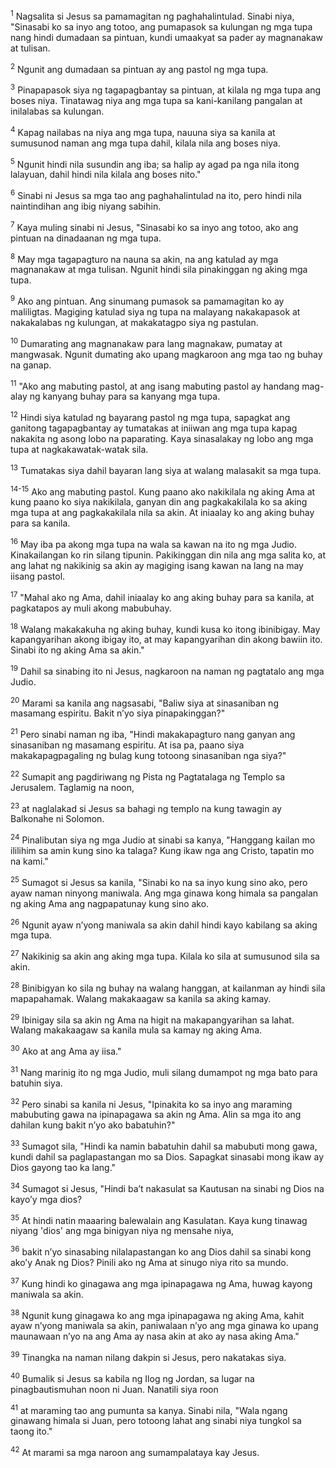 <sup>1</sup>
Nagsalita si Jesus sa pamamagitan ng paghahalintulad. Sinabi niya, "Sinasabi ko sa inyo ang totoo, ang pumapasok sa kulungan ng mga tupa nang hindi dumadaan sa pintuan, kundi umaakyat sa pader ay magnanakaw at tulisan. 

<sup>2</sup>
Ngunit ang dumadaan sa pintuan ay ang pastol ng mga tupa. 

<sup>3</sup>
Pinapapasok siya ng tagapagbantay sa pintuan, at kilala ng mga tupa ang boses niya. Tinatawag niya ang mga tupa sa kani-kanilang pangalan at inilalabas sa kulungan. 

<sup>4</sup>
Kapag nailabas na niya ang mga tupa, nauuna siya sa kanila at sumusunod naman ang mga tupa dahil, kilala nila ang boses niya. 

<sup>5</sup>
Ngunit hindi nila susundin ang iba; sa halip ay agad pa nga nila itong lalayuan, dahil hindi nila kilala ang boses nito." 

<sup>6</sup>
Sinabi ni Jesus sa mga tao ang paghahalintulad na ito, pero hindi nila naintindihan ang ibig niyang sabihin.

<sup>7</sup>
Kaya muling sinabi ni Jesus, "Sinasabi ko sa inyo ang totoo, ako ang pintuan na dinadaanan ng mga tupa. 

<sup>8</sup>
May mga tagapagturo na nauna sa akin, na ang katulad ay mga magnanakaw at mga tulisan. Ngunit hindi sila pinakinggan ng aking mga tupa. 

<sup>9</sup>
Ako ang pintuan. Ang sinumang pumasok sa pamamagitan ko ay maliligtas. Magiging katulad siya ng tupa na malayang nakakapasok at nakakalabas ng kulungan, at makakatagpo siya ng pastulan. 

<sup>10</sup>
Dumarating ang magnanakaw para lang magnakaw, pumatay at mangwasak. Ngunit dumating ako upang magkaroon ang mga tao ng buhay na ganap. 

<sup>11</sup>
"Ako ang mabuting pastol, at ang isang mabuting pastol ay handang mag-alay ng kanyang buhay para sa kanyang mga tupa. 

<sup>12</sup>
Hindi siya katulad ng bayarang pastol ng mga tupa, sapagkat ang ganitong tagapagbantay ay tumatakas at iniiwan ang mga tupa kapag nakakita ng asong lobo na paparating. Kaya sinasalakay ng lobo ang mga tupa at nagkakawatak-watak sila. 

<sup>13</sup>
Tumatakas siya dahil bayaran lang siya at walang malasakit sa mga tupa.

<sup>14-15</sup>
Ako ang mabuting pastol. Kung paano ako nakikilala ng aking Ama at kung paano ko siya nakikilala, ganyan din ang pagkakakilala ko sa aking mga tupa at ang pagkakakilala nila sa akin. At iniaalay ko ang aking buhay para sa kanila. 

<sup>16</sup>
May iba pa akong mga tupa na wala sa kawan na ito ng mga Judio. Kinakailangan ko rin silang tipunin. Pakikinggan din nila ang mga salita ko, at ang lahat ng nakikinig sa akin ay magiging isang kawan na lang na may iisang pastol. 

<sup>17</sup>
"Mahal ako ng Ama, dahil iniaalay ko ang aking buhay para sa kanila, at pagkatapos ay muli akong mabubuhay. 

<sup>18</sup>
Walang makakakuha ng aking buhay, kundi kusa ko itong ibinibigay. May kapangyarihan akong ibigay ito, at may kapangyarihan din akong bawiin ito. Sinabi ito ng aking Ama sa akin." 

<sup>19</sup>
Dahil sa sinabing ito ni Jesus, nagkaroon na naman ng pagtatalo ang mga Judio. 

<sup>20</sup>
Marami sa kanila ang nagsasabi, "Baliw siya at sinasaniban ng masamang espiritu. Bakit nʼyo siya pinapakinggan?" 

<sup>21</sup>
Pero sinabi naman ng iba, "Hindi makakapagturo nang ganyan ang sinasaniban ng masamang espiritu. At isa pa, paano siya makakapagpagaling ng bulag kung totoong sinasaniban nga siya?" 

<sup>22</sup>
Sumapit ang pagdiriwang ng Pista ng Pagtatalaga ng Templo sa Jerusalem. Taglamig na noon, 

<sup>23</sup>
at naglalakad si Jesus sa bahagi ng templo na kung tawagin ay Balkonahe ni Solomon. 

<sup>24</sup>
Pinalibutan siya ng mga Judio at sinabi sa kanya, "Hanggang kailan mo ililihim sa amin kung sino ka talaga? Kung ikaw nga ang Cristo, tapatin mo na kami." 

<sup>25</sup>
Sumagot si Jesus sa kanila, "Sinabi ko na sa inyo kung sino ako, pero ayaw naman ninyong maniwala. Ang mga ginawa kong himala sa pangalan ng aking Ama ang nagpapatunay kung sino ako. 

<sup>26</sup>
Ngunit ayaw nʼyong maniwala sa akin dahil hindi kayo kabilang sa aking mga tupa. 

<sup>27</sup>
Nakikinig sa akin ang aking mga tupa. Kilala ko sila at sumusunod sila sa akin. 

<sup>28</sup>
Binibigyan ko sila ng buhay na walang hanggan, at kailanman ay hindi sila mapapahamak. Walang makakaagaw sa kanila sa aking kamay. 

<sup>29</sup>
Ibinigay sila sa akin ng Ama na higit na makapangyarihan sa lahat. Walang makakaagaw sa kanila mula sa kamay ng aking Ama. 

<sup>30</sup>
Ako at ang Ama ay iisa." 

<sup>31</sup>
Nang marinig ito ng mga Judio, muli silang dumampot ng mga bato para batuhin siya. 

<sup>32</sup>
Pero sinabi sa kanila ni Jesus, "Ipinakita ko sa inyo ang maraming mabubuting gawa na ipinapagawa sa akin ng Ama. Alin sa mga ito ang dahilan kung bakit nʼyo ako babatuhin?" 

<sup>33</sup>
Sumagot sila, "Hindi ka namin babatuhin dahil sa mabubuti mong gawa, kundi dahil sa paglapastangan mo sa Dios. Sapagkat sinasabi mong ikaw ay Dios gayong tao ka lang." 

<sup>34</sup>
Sumagot si Jesus, "Hindi baʼt nakasulat sa Kautusan na sinabi ng Dios na kayoʼy mga dios? 

<sup>35</sup>
At hindi natin maaaring balewalain ang Kasulatan. Kaya kung tinawag niyang 'dios' ang mga binigyan niya ng mensahe niya, 

<sup>36</sup>
bakit nʼyo sinasabing nilalapastangan ko ang Dios dahil sa sinabi kong akoʼy Anak ng Dios? Pinili ako ng Ama at sinugo niya rito sa mundo. 

<sup>37</sup>
Kung hindi ko ginagawa ang mga ipinapagawa ng Ama, huwag kayong maniwala sa akin. 

<sup>38</sup>
Ngunit kung ginagawa ko ang mga ipinapagawa ng aking Ama, kahit ayaw nʼyong maniwala sa akin, paniwalaan nʼyo ang mga ginawa ko upang maunawaan nʼyo na ang Ama ay nasa akin at ako ay nasa aking Ama." 

<sup>39</sup>
Tinangka na naman nilang dakpin si Jesus, pero nakatakas siya. 

<sup>40</sup>
Bumalik si Jesus sa kabila ng Ilog ng Jordan, sa lugar na pinagbautismuhan noon ni Juan. Nanatili siya roon 

<sup>41</sup>
at maraming tao ang pumunta sa kanya. Sinabi nila, "Wala ngang ginawang himala si Juan, pero totoong lahat ang sinabi niya tungkol sa taong ito." 

<sup>42</sup>
At marami sa mga naroon ang sumampalataya kay Jesus.